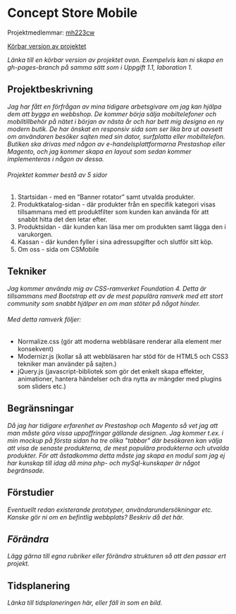 # Concept Store Mobile
Projektmedlemmar: 
[mh223cw](https://github.com/mh223cw)

[Körbar version av projektet](http://tstjostudent.github.io/Projektet)

*Länka till en körbar version av projektet ovan. Exempelvis kan ni skapa en gh-pages-branch på samma sätt som i Uppgift 1.1, laboration 1.*

## Projektbeskrivning
*Jag har fått en förfrågan av mina tidigare arbetsgivare om jag kan hjälpa dem att bygga en webbshop. De kommer börja sälja mobiltelefoner och mobiltillbehör på nätet i början av nästa år och har bett mig designa en ny modern butik. De har önskat en responsiv sida som ser lika bra ut oavsett om användaren besöker sajten med sin dator, surfplatta eller mobiltelefon. Butiken ska drivas med någon av e-handelsplattformarna Prestashop eller Magento, och jag kommer skapa en layout som sedan kommer implementeras i någon av dessa.*
###### Projektet kommer bestå av 5 sidor
1. Startsidan - med en “Banner rotator” samt utvalda produkter.
2. Produktkatalog-sidan - där produkter från en specifik kategori visas tillsammans med ett produktfilter som kunden kan använda för att snabbt hitta det den letar efter.
3. Produktsidan - där kunden kan läsa mer om produkten samt lägga den i varukorgen.
4. Kassan - där kunden fyller i sina adressupgifter och slutför sitt köp.
5. Om oss - sida om CSMobile

## Tekniker
*Jag kommer använda mig av CSS-ramverket Foundation 4. Detta är tillsammans med Bootstrap ett av de mest populära ramverk med ett stort community som snabbt hjälper en om man stöter på något hinder.*
###### Med detta ramverk följer:
* Normalize.css (gör att moderna webbläsare renderar alla element mer konsekvent)
* Modernizr.js (kollar så att webbläsaren har stöd för de HTML5 och CSS3 tekniker man använder på sajten.)
* jQuery.js (javascript-bibliotek som gör det enkelt skapa effekter, animationer, hantera händelser och dra nytta av mängder med plugins som sliders etc.)

## Begränsningar
*Då jag har tidigare erfarenhet av Prestashop och Magento så vet jag att man måste göra vissa uppoffringar gällande designen. Jag kommer t.ex. i min mockup på första sidan ha tre olika "tabbar" där besökaren kan välja att visa de senaste produkterna, de mest populära produkterna och utvalda produkter. För att åstadkomma detta måste jag skapa en modul som jag ej har kunskap till idag då mina php- och mySql-kunskaper är något begränsade.*

## Förstudier
*Eventuellt redan existerande prototyper, användarundersökningar etc. Kanske gör ni om en befintlig webbplats? Beskriv då det här.*

## *Förändra*
*Lägg gärna till egna rubriker eller förändra strukturen så att den passar ert projekt.*

## Tidsplanering
*Länka till tidsplaneringen här, eller fäll in som en bild.*

